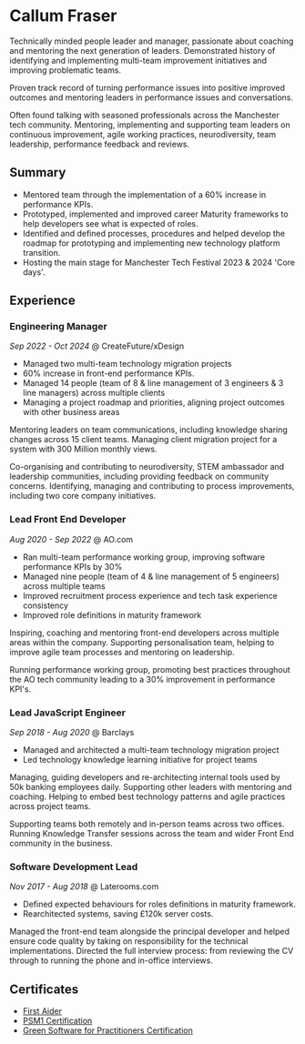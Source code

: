 # Callum Fraser

Technically minded people leader and manager, passionate about coaching and mentoring the next generation of leaders. Demonstrated history of identifying and implementing multi-team improvement initiatives and improving problematic teams.

Proven track record of turning performance issues into positive improved outcomes and mentoring leaders in performance issues and conversations.

Often found talking with seasoned professionals across the Manchester tech community. Mentoring, implementing and supporting team leaders on continuous improvement, agile working practices, neurodiversity, team leadership, performance feedback and reviews.

## Summary

- Mentored team through the implementation of a 60% increase in performance KPIs.
- Prototyped, implemented and improved career Maturity frameworks to help developers see what is expected of roles. 
- Identified and defined processes, procedures and helped develop the roadmap for prototyping and implementing new technology platform transition.
- Hosting the main stage for Manchester Tech Festival 2023 & 2024 'Core days'.

## Experience

### Engineering Manager
*Sep 2022 - Oct 2024* @ CreateFuture/xDesign

- Managed two multi-team technology migration projects
- 60% increase in front-end performance KPIs.
- Managed 14 people (team of 8 & line management of 3 engineers & 3 line managers) across multiple clients
- Managing a project roadmap and priorities, aligning project outcomes with other business areas

Mentoring leaders on team communications, including knowledge sharing changes across 15 client teams. Managing client migration project for a system with 300 Million monthly views.

Co-organising and contributing to neurodiversity, STEM ambassador and leadership communities, including providing feedback on community concerns. Identifying, managing and contributing to process improvements, including two core company initiatives.

### Lead Front End Developer
*Aug 2020 - Sep 2022* @ AO.com

- Ran multi-team performance working group, improving software performance KPIs by 30%
- Managed nine people (team of 4 & line management of 5 engineers) across multiple teams
- Improved recruitment process experience and tech task experience consistency
- Improved role definitions in maturity framework

Inspiring, coaching and mentoring front-end developers across multiple areas within the company. Supporting personalisation team, helping to improve agile team processes and mentoring on leadership.

Running performance working group, promoting best practices throughout the AO tech community leading to a 30% improvement in performance KPI's.

### Lead JavaScript Engineer 
*Sep 2018 - Aug 2020* @ Barclays

- Managed and architected a multi-team technology migration project
- Led technology knowledge learning initiative for project teams

Managing, guiding developers and re-architecting internal tools used by 50k banking employees daily. Supporting other leaders with mentoring and coaching. Helping to embed best technology patterns and agile practices across project teams.

Supporting teams both remotely and in-person teams across two offices. Running Knowledge Transfer sessions across the team and wider Front End community in the business. 

### Software Development Lead
*Nov 2017 - Aug 2018* @ Laterooms.com

- Defined expected behaviours for roles definitions in maturity framework.
- Rearchitected systems, saving £120k server costs.

Managed the front-end team alongside the principal developer and helped ensure code quality by taking on responsibility for the technical implementations. Directed the full interview process: from reviewing the CV through to running the phone and in-office interviews.

## Certificates
- [First Aider](https://tigerlilytraining.co.uk/verification/home/token/lxa6c1z2b6/)
- [PSM1 Certification](https://www.scrum.org/user/1118604)
- [Green Software for Practitioners Certification](https://ti-user-certificates.s3.amazonaws.com/e0df7fbf-a057-42af-8a1f-590912be5460/3f68ff1a-b4b7-4833-a440-29c5ba180a3b-callum-fraser-ad8f81f1-b0b4-4307-b4d9-c0c395f5f8cd-certificate.pdf)
